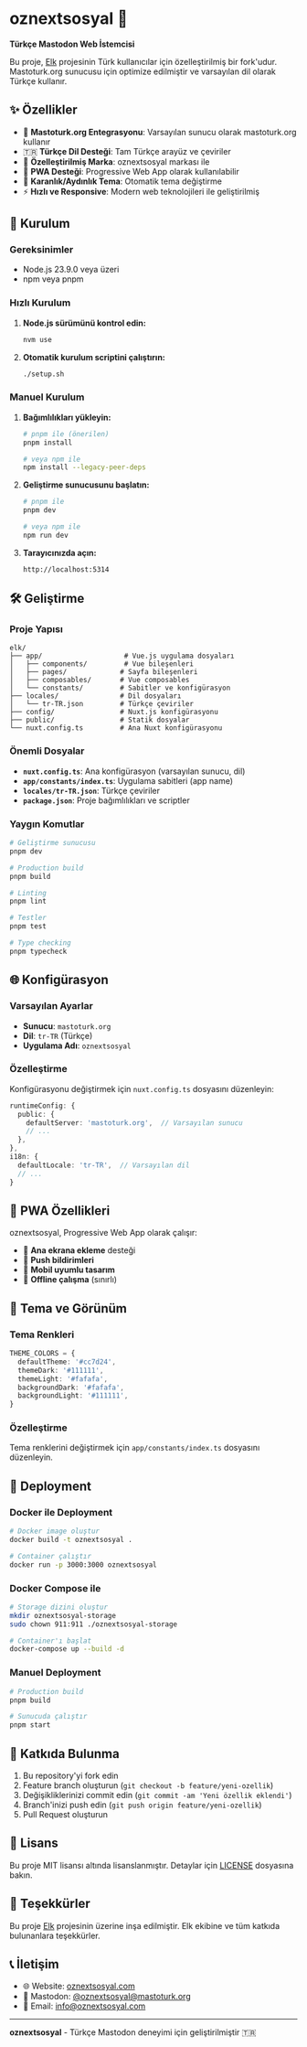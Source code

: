 # oznextsosyal 🦌

**Türkçe Mastodon Web İstemcisi**

Bu proje, [Elk](https://github.com/elk-zone/elk) projesinin Türk kullanıcılar için özelleştirilmiş bir fork'udur. Mastoturk.org sunucusu için optimize edilmiştir ve varsayılan dil olarak Türkçe kullanır.

## ✨ Özellikler

- 🎯 **Mastoturk.org Entegrasyonu**: Varsayılan sunucu olarak mastoturk.org kullanır
- 🇹🇷 **Türkçe Dil Desteği**: Tam Türkçe arayüz ve çeviriler
- 🎨 **Özelleştirilmiş Marka**: oznextsosyal markası ile
- 📱 **PWA Desteği**: Progressive Web App olarak kullanılabilir
- 🌙 **Karanlık/Aydınlık Tema**: Otomatik tema değiştirme
- ⚡ **Hızlı ve Responsive**: Modern web teknolojileri ile geliştirilmiş

## 🚀 Kurulum

### Gereksinimler

- Node.js 23.9.0 veya üzeri
- npm veya pnpm

### Hızlı Kurulum

1. **Node.js sürümünü kontrol edin:**
   ```bash
   nvm use
   ```

2. **Otomatik kurulum scriptini çalıştırın:**
   ```bash
   ./setup.sh
   ```

### Manuel Kurulum

1. **Bağımlılıkları yükleyin:**
   ```bash
   # pnpm ile (önerilen)
   pnpm install
   
   # veya npm ile
   npm install --legacy-peer-deps
   ```

2. **Geliştirme sunucusunu başlatın:**
   ```bash
   # pnpm ile
   pnpm dev
   
   # veya npm ile
   npm run dev
   ```

3. **Tarayıcınızda açın:**
   ```
   http://localhost:5314
   ```

## 🛠️ Geliştirme

### Proje Yapısı

```
elk/
├── app/                    # Vue.js uygulama dosyaları
│   ├── components/         # Vue bileşenleri
│   ├── pages/             # Sayfa bileşenleri
│   ├── composables/       # Vue composables
│   └── constants/         # Sabitler ve konfigürasyon
├── locales/               # Dil dosyaları
│   └── tr-TR.json         # Türkçe çeviriler
├── config/                # Nuxt.js konfigürasyonu
├── public/                # Statik dosyalar
└── nuxt.config.ts         # Ana Nuxt konfigürasyonu
```

### Önemli Dosyalar

- **`nuxt.config.ts`**: Ana konfigürasyon (varsayılan sunucu, dil)
- **`app/constants/index.ts`**: Uygulama sabitleri (app name)
- **`locales/tr-TR.json`**: Türkçe çeviriler
- **`package.json`**: Proje bağımlılıkları ve scriptler

### Yaygın Komutlar

```bash
# Geliştirme sunucusu
pnpm dev

# Production build
pnpm build

# Linting
pnpm lint

# Testler
pnpm test

# Type checking
pnpm typecheck
```

## 🌐 Konfigürasyon

### Varsayılan Ayarlar

- **Sunucu**: `mastoturk.org`
- **Dil**: `tr-TR` (Türkçe)
- **Uygulama Adı**: `oznextsosyal`

### Özelleştirme

Konfigürasyonu değiştirmek için `nuxt.config.ts` dosyasını düzenleyin:

```typescript
runtimeConfig: {
  public: {
    defaultServer: 'mastoturk.org',  // Varsayılan sunucu
    // ...
  },
},
i18n: {
  defaultLocale: 'tr-TR',  // Varsayılan dil
  // ...
}
```

## 📱 PWA Özellikleri

oznextsosyal, Progressive Web App olarak çalışır:

- 📲 **Ana ekrana ekleme** desteği
- 🔔 **Push bildirimleri**
- 📱 **Mobil uyumlu tasarım**
- 🔄 **Offline çalışma** (sınırlı)

## 🎨 Tema ve Görünüm

### Tema Renkleri

```typescript
THEME_COLORS = {
  defaultTheme: '#cc7d24',
  themeDark: '#111111',
  themeLight: '#fafafa',
  backgroundDark: '#fafafa',
  backgroundLight: '#111111',
}
```

### Özelleştirme

Tema renklerini değiştirmek için `app/constants/index.ts` dosyasını düzenleyin.

## 🔧 Deployment

### Docker ile Deployment

```bash
# Docker image oluştur
docker build -t oznextsosyal .

# Container çalıştır
docker run -p 3000:3000 oznextsosyal
```

### Docker Compose ile

```bash
# Storage dizini oluştur
mkdir oznextsosyal-storage
sudo chown 911:911 ./oznextsosyal-storage

# Container'ı başlat
docker-compose up --build -d
```

### Manuel Deployment

```bash
# Production build
pnpm build

# Sunucuda çalıştır
pnpm start
```

## 🤝 Katkıda Bulunma

1. Bu repository'yi fork edin
2. Feature branch oluşturun (`git checkout -b feature/yeni-ozellik`)
3. Değişikliklerinizi commit edin (`git commit -am 'Yeni özellik eklendi'`)
4. Branch'inizi push edin (`git push origin feature/yeni-ozellik`)
5. Pull Request oluşturun

## 📄 Lisans

Bu proje MIT lisansı altında lisanslanmıştır. Detaylar için [LICENSE](LICENSE) dosyasına bakın.

## 🙏 Teşekkürler

Bu proje [Elk](https://github.com/elk-zone/elk) projesinin üzerine inşa edilmiştir. Elk ekibine ve tüm katkıda bulunanlara teşekkürler.

## 📞 İletişim

- 🌐 Website: [oznextsosyal.com](https://oznextsosyal.com)
- 🐘 Mastodon: [@oznextsosyal@mastoturk.org](https://mastoturk.org/@oznextsosyal)
- 📧 Email: [info@oznextsosyal.com](mailto:info@oznextsosyal.com)

---

**oznextsosyal** - Türkçe Mastodon deneyimi için geliştirilmiştir 🇹🇷 
